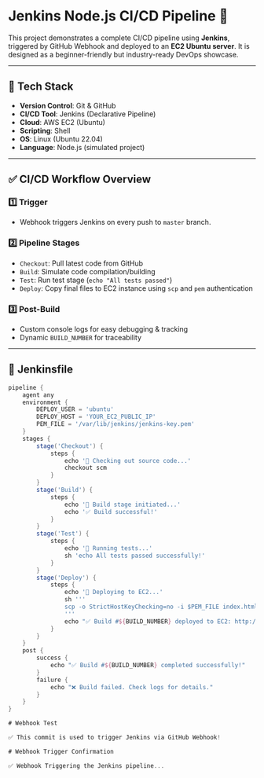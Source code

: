 # Jenkins Node.js CI/CD Pipeline 🚀

This project demonstrates a complete CI/CD pipeline using **Jenkins**, triggered by GitHub Webhook and deployed to an **EC2 Ubuntu server**. It is designed as a beginner-friendly but industry-ready DevOps showcase.

---

## 🔧 Tech Stack

- **Version Control**: Git & GitHub
- **CI/CD Tool**: Jenkins (Declarative Pipeline)
- **Cloud**: AWS EC2 (Ubuntu)
- **Scripting**: Shell
- **OS**: Linux (Ubuntu 22.04)
- **Language**: Node.js (simulated project)

---

## ✅ CI/CD Workflow Overview

### 1️⃣ **Trigger**
- Webhook triggers Jenkins on every push to `master` branch.

### 2️⃣ **Pipeline Stages**
- `Checkout`: Pull latest code from GitHub
- `Build`: Simulate code compilation/building
- `Test`: Run test stage (`echo "All tests passed"`)
- `Deploy`: Copy final files to EC2 instance using `scp` and `pem` authentication

### 3️⃣ **Post-Build**
- Custom console logs for easy debugging & tracking
- Dynamic `BUILD_NUMBER` for traceability

---

## 📂 Jenkinsfile

```groovy
pipeline {
    agent any
    environment {
        DEPLOY_USER = 'ubuntu'
        DEPLOY_HOST = 'YOUR_EC2_PUBLIC_IP'
        PEM_FILE = '/var/lib/jenkins/jenkins-key.pem'
    }
    stages {
        stage('Checkout') {
            steps {
                echo '🔄 Checking out source code...'
                checkout scm
            }
        }
        stage('Build') {
            steps {
                echo '🔧 Build stage initiated...'
                echo '✅ Build successful!'
            }
        }
        stage('Test') {
            steps {
                echo '🧪 Running tests...'
                sh 'echo All tests passed successfully!'
            }
        }
        stage('Deploy') {
            steps {
                echo '🚀 Deploying to EC2...'
                sh '''
                scp -o StrictHostKeyChecking=no -i $PEM_FILE index.html $DEPLOY_USER@$DEPLOY_HOST:/var/www/html/index.html
                '''
                echo "✅ Build #${BUILD_NUMBER} deployed to EC2: http://${DEPLOY_HOST}"
            }
        }
    }
    post {
        success {
            echo "✅ Build #${BUILD_NUMBER} completed successfully!"
        }
        failure {
            echo "❌ Build failed. Check logs for details."
        }
    }
}

# Webhook Test

✅ This commit is used to trigger Jenkins via GitHub Webhook!

# Webhook Trigger Confirmation

✅ Webhook Triggering the Jenkins pipeline...


